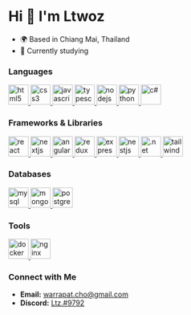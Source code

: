 # Hi 👋 I'm Ltwoz

-   🌍 Based in Chiang Mai, Thailand
-   🔭 Currently studying

### Languages

<p align="left">
  <a href="https://www.w3.org/html/" target="_blank"> 
    <img src="https://skillicons.dev/icons?i=html" alt="html5" title="HTML" width="40" height="40"/> 
  </a> 
  <a href="https://www.w3schools.com/css/" target="_blank">
    <img src="https://skillicons.dev/icons?i=css" alt="css3" title="CSS" width="40" height="40"/>
  </a>
  <a href="https://developer.mozilla.org/en-US/docs/Web/JavaScript" target="_blank">
    <img src="https://skillicons.dev/icons?i=js" alt="javascript" title="JavaScript" width="40" height="40"/> 
  </a> 
  <a href="https://www.typescriptlang.org/" target="_blank">
    <img src="https://skillicons.dev/icons?i=ts" alt="typescript" title="TypeScript" width="40" height="40"/> 
  </a> 
  <a href="https://nodejs.org" target="_blank"> 
    <img src="https://skillicons.dev/icons?i=nodejs" alt="nodejs" title="Node.js" width="40" height="40"/> 
  </a> 
  <a href="https://www.python.org" target="_blank">
    <img src="https://skillicons.dev/icons?i=py" alt="python" title="Python" width="40" height="40"/>
  </a>
<!--   <a href="https://www.go.dev" target="_blank">
    <img src="https://skillicons.dev/icons?i=go" alt="go" title="Go" width="40" height="40"/>
  </a> -->
  <a href="https://dotnet.microsoft.com/en-us/languages/csharp" target="_blank">
    <img src="https://skillicons.dev/icons?i=cs" alt="c#" title="C#" width="40" height="40"/>
  </a>
</p>
  
### Frameworks & Libraries

<p align="left">
  <a href="https://reactjs.org/" target="_blank">
    <img src="https://skillicons.dev/icons?i=react" alt="react" title="React" width="40" height="40"/> 
  </a> 
  <a href="https://nextjs.org" target="_blank">
    <img src="https://skillicons.dev/icons?i=nextjs" alt="nextjs" title="Next.js" width="40" height="40"/>
  </a>
  <a href="https://angular.dev" target="_blank">
    <img src="https://skillicons.dev/icons?i=angular" alt="angular" title="Angular" width="40" height="40"/>
  </a>
  <a href="https://redux.js.org" target="_blank">
    <img src="https://skillicons.dev/icons?i=redux" alt="redux" title="Redux" width="40" height="40"/> 
  </a> 
  <a href="https://expressjs.com/" target="_blank"> 
    <img src="https://skillicons.dev/icons?i=express" alt="express" title="Express.js" width="40" height="40"/> 
  </a>
  <a href="https://nestjs.com" target="_blank">
    <img src="https://skillicons.dev/icons?i=nestjs" alt="nestjs" title="NestJS" width="40" height="40"/>
  </a>
  <a href="https://dotnet.microsoft.com/en-us target="_blank">
    <img src="https://skillicons.dev/icons?i=dotnet" alt=".net" title=".NET" width="40" height="40"/>
  </a>
  <a href="https://tailwindcss.com" target="_blank">
    <img src="https://skillicons.dev/icons?i=tailwind" alt="tailwind css" title="Tailwind CSS" width="40" height="40"/>
  </a>
</p>

### Databases

<p align="left">
  <a href="https://www.mysql.com/" target="_blank"> 
    <img src="https://skillicons.dev/icons?i=mysql" alt="mysql" title="MySQL" width="40" height="40"/> 
  </a>
  <a href="https://www.mongodb.com/" target="_blank"> 
    <img src="https://skillicons.dev/icons?i=mongodb" alt="mongodb" title="MongoDB" width="40" height="40"/> 
  </a>
  <a href="https://www.postgresql.org/" target="_blank"> 
    <img src="https://skillicons.dev/icons?i=postgresql" alt="postgresql" title="PostgreSQL" width="40" height="40"/> 
  </a>
</p>
  
### Tools
  
<p align="left">
  <a href="https://docker.com/" target="_blank">
    <img src="https://skillicons.dev/icons?i=docker" alt="docker" title="Docker" width="40" height="40"/>
  </a>
  <a href="https://nginx.com/" target="_blank">
    <img src="https://skillicons.dev/icons?i=nginx" alt="nginx" title="Nginx" width="40" height="40"/>
  </a>
</p>

### Connect with Me
- **Email:** warrapat.cho@gmail.com
- **Discord:** [Ltz.#9792](https://discord.com/users/406803233466613780)

<!-- ---

<div align="left">
  <img src="https://github-profile-trophy.vercel.app/?username=Ltwoz&theme=radical&no-frame=true&no-bg=true&row=1&column=7" width="100%" alt="Trophy" align="middle" /> <br>
</div> -->

